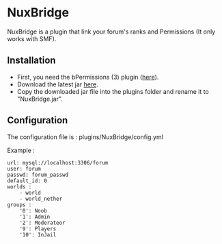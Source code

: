 NuxBridge
===========

NuxBridge is a plugin that link your forum's ranks and Permissions (It only works with SMF).


Installation
------------

* First, you need the bPermissions (3) plugin ([here](http://dev.bukkit.org/server-mods/bpermissions/)).
* Download the latest jar [here](https://github.com/NuxosMinecraft/NuxBridge/downloads).
* Copy the downloaded jar file into the plugins folder and rename it to "NuxBridge.jar".

Configuration
-------------

The configuration file is : plugins/NuxBridge/config.yml

Example :

    url: mysql://localhost:3306/forum
    user: forum
    passwd: forum_passwd
    default_id: 0
    worlds :
        - world
        - world_nether
    groups :
        '0': Noob
        '1': Admin
        '2': Moderateor
        '9': Players
        '10': InJail